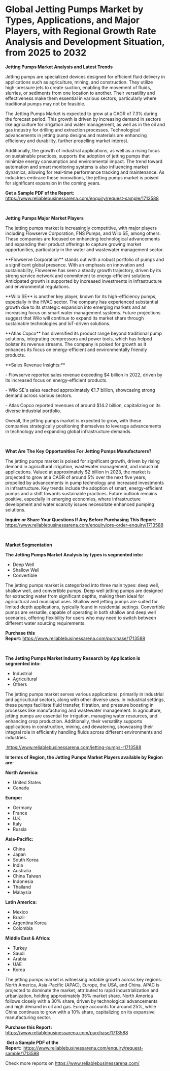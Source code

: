 <p><h1>Global Jetting Pumps Market by Types, Applications, and Major Players, with Regional Growth Rate Analysis and Development Situation, from 2025 to 2032</h1></p><p><strong>Jetting Pumps Market Analysis and Latest Trends</strong></p>
<p><p>Jetting pumps are specialized devices designed for efficient fluid delivery in applications such as agriculture, mining, and construction. They utilize high-pressure jets to create suction, enabling the movement of fluids, slurries, or sediments from one location to another. Their versatility and effectiveness make them essential in various sectors, particularly where traditional pumps may not be feasible.</p><p>The Jetting Pumps Market is expected to grow at a CAGR of 7.3% during the forecast period. This growth is driven by increasing demand in sectors like agriculture for irrigation and water management, as well as in the oil and gas industry for drilling and extraction processes. Technological advancements in jetting pump designs and materials are enhancing efficiency and durability, further propelling market interest. </p><p>Additionally, the growth of industrial applications, as well as a rising focus on sustainable practices, supports the adoption of jetting pumps that minimize energy consumption and environmental impact. The trend toward automation and smart monitoring systems is also influencing market dynamics, allowing for real-time performance tracking and maintenance. As industries embrace these innovations, the jetting pumps market is poised for significant expansion in the coming years.</p></p>
<p><strong>Get a Sample PDF of the Report:&nbsp;</strong> <a href="https://www.reliablebusinessarena.com/enquiry/request-sample/1713588?utm_campaign=3586&utm_medium=2&utm_source=Github&utm_content=ia&utm_term=28032025&utm_id=jetting-pumps">https://www.reliablebusinessarena.com/enquiry/request-sample/1713588</a></p>
<p>&nbsp;</p>
<p><strong>Jetting Pumps Major Market Players</strong></p>
<p><p>The jetting pumps market is increasingly competitive, with major players including Flowserve Corporation, FNS Pumps, and Wilo SE, among others. These companies are focused on enhancing technological advancements and expanding their product offerings to capture growing market opportunities, particularly in the water and wastewater management sector.</p><p>**Flowserve Corporation** stands out with a robust portfolio of pumps and a significant global presence. With an emphasis on innovation and sustainability, Flowserve has seen a steady growth trajectory, driven by its strong service network and commitment to energy-efficient solutions. Anticipated growth is supported by increased investments in infrastructure and environmental regulations.</p><p>**Wilo SE** is another key player, known for its high-efficiency pumps, especially in the HVAC sector. The company has experienced substantial growth due to its strategic expansion into emerging markets and an increasing focus on smart water management systems. Future projections suggest that Wilo will continue to expand its market share through sustainable technologies and IoT-driven solutions.</p><p>**Atlas Copco** has diversified its product range beyond traditional pump solutions, integrating compressors and power tools, which has helped bolster its revenue streams. The company is poised for growth as it enhances its focus on energy-efficient and environmentally friendly products.</p><p>**Sales Revenue Insights:** </p><p>- Flowserve reported sales revenue exceeding $4 billion in 2022, driven by its increased focus on energy-efficient products.</p><p>- Wilo SE's sales reached approximately €1.7 billion, showcasing strong demand across various sectors.</p><p>- Atlas Copco reported revenues of around $14.2 billion, capitalizing on its diverse industrial portfolio.</p><p>Overall, the jetting pumps market is expected to grow, with these companies strategically positioning themselves to leverage advancements in technology and expanding global infrastructure demands.</p></p>
<p>&nbsp;</p>
<p><strong>What Are The Key Opportunities For Jetting Pumps Manufacturers?</strong></p>
<p><p>The jetting pumps market is poised for significant growth, driven by rising demand in agricultural irrigation, wastewater management, and industrial applications. Valued at approximately $2 billion in 2023, the market is projected to grow at a CAGR of around 5% over the next five years, propelled by advancements in pump technology and increased investments in infrastructure. Key trends include the adoption of smart, energy-efficient pumps and a shift towards sustainable practices. Future outlook remains positive, especially in emerging economies, where infrastructure development and water scarcity issues necessitate enhanced pumping solutions.</p></p>
<p><strong>Inquire or Share Your Questions If Any Before Purchasing This Report:</strong> <a href="https://www.reliablebusinessarena.com/enquiry/pre-order-enquiry/1713588?utm_campaign=3586&utm_medium=2&utm_source=Github&utm_content=ia&utm_term=28032025&utm_id=jetting-pumps">https://www.reliablebusinessarena.com/enquiry/pre-order-enquiry/1713588</a></p>
<p>&nbsp;</p>
<p><strong>Market Segmentation</strong></p>
<p><strong>The Jetting Pumps Market Analysis by types is segmented into:</strong></p>
<p><ul><li>Deep Well</li><li>Shallow Well</li><li>Convertible</li></ul></p>
<p><p>The jetting pumps market is categorized into three main types: deep well, shallow well, and convertible pumps. Deep well jetting pumps are designed for extracting water from significant depths, making them ideal for agricultural and municipal uses. Shallow well jetting pumps are suited for limited depth applications, typically found in residential settings. Convertible pumps are versatile, capable of operating in both shallow and deep well scenarios, offering flexibility for users who may need to switch between different water sourcing requirements.</p></p>
<p><strong>Purchase this Report:&nbsp;</strong><a href="https://www.reliablebusinessarena.com/purchase/1713588?utm_campaign=3586&utm_medium=2&utm_source=Github&utm_content=ia&utm_term=28032025&utm_id=jetting-pumps">https://www.reliablebusinessarena.com/purchase/1713588</a></p>
<p>&nbsp;</p>
<p><strong>The Jetting Pumps Market Industry Research by Application is segmented into:</strong></p>
<p><ul><li>Industrial</li><li>Agricultural</li><li>Others</li></ul></p>
<p><p>The jetting pumps market serves various applications, primarily in industrial and agricultural sectors, along with other diverse uses. In industrial settings, these pumps facilitate fluid transfer, filtration, and pressure boosting in processes like manufacturing and wastewater management. In agriculture, jetting pumps are essential for irrigation, managing water resources, and enhancing crop production. Additionally, their versatility supports applications in construction, mining, and dewatering, showcasing their integral role in efficiently handling fluids across different environments and industries.</p></p>
<p><a href="https://www.reliablebusinessarena.com/jetting-pumps-r1713588?utm_campaign=3586&utm_medium=2&utm_source=Github&utm_content=ia&utm_term=28032025&utm_id=jetting-pumps">&nbsp;https://www.reliablebusinessarena.com/jetting-pumps-r1713588</a></p>
<p><strong>In terms of Region, the Jetting Pumps Market Players available by Region are:</strong></p>
<p>
    <p> <strong> North America: </strong>
        <ul>
            <li>United States</li>
            <li>Canada</li>
        </ul>
        </p> 
    <p> <strong> Europe: </strong>
        <ul>
            <li>Germany</li>
            <li>France</li>
            <li>U.K.</li>
            <li>Italy</li>
            <li>Russia</li>
        </ul>
        </p> 
    <p> <strong> Asia-Pacific: </strong>
        <ul>
            <li>China</li>
            <li>Japan</li>
            <li>South Korea</li>
            <li>India</li>
            <li>Australia</li>
            <li>China Taiwan</li>
            <li>Indonesia</li>
            <li>Thailand</li>
            <li>Malaysia</li>
        </ul>
        </p> 
    <p> <strong> Latin America: </strong>
        <ul>
            <li>Mexico</li>
            <li>Brazil</li>
            <li>Argentina Korea</li>
            <li>Colombia</li>
        </ul>
        </p> 
    <p> <strong> Middle East & Africa: </strong>
        <ul>
            <li>Turkey</li>
            <li>Saudi</li>
            <li>Arabia</li>
            <li>UAE</li>
            <li>Korea</li>
        </ul>
    </p>
    </p>
<p><p>The jetting pumps market is witnessing notable growth across key regions: North America, Asia-Pacific (APAC), Europe, the USA, and China. APAC is projected to dominate the market, attributed to rapid industrialization and urbanization, holding approximately 35% market share. North America follows closely with a 30% share, driven by technological advancements and high demand in oil and gas. Europe accounts for around 25%, while China continues to grow with a 10% share, capitalizing on its expansive manufacturing sector.</p></p>
<p><strong>Purchase this Report: </strong><a href="https://www.reliablebusinessarena.com/purchase/1713588?utm_campaign=3586&utm_medium=2&utm_source=Github&utm_content=ia&utm_term=28032025&utm_id=jetting-pumps">https://www.reliablebusinessarena.com/purchase/1713588</a></p>
<p>&nbsp;<strong>Get a Sample PDF of the Report:&nbsp;&nbsp;</strong><a href="https://www.reliablebusinessarena.com/enquiry/request-sample/1713588?utm_campaign=3586&utm_medium=2&utm_source=Github&utm_content=ia&utm_term=28032025&utm_id=jetting-pumps">https://www.reliablebusinessarena.com/enquiry/request-sample/1713588</a></p>
<p><strong></strong></p>
<p>Check more reports on <a href="https://www.reliablebusinessarena.com/?utm_campaign=3586&utm_medium=2&utm_source=Github&utm_content=ia&utm_term=28032025&utm_id=jetting-pumps">https://www.reliablebusinessarena.com/</a></p>